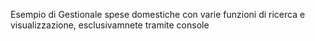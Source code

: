Esempio di Gestionale spese domestiche con varie funzioni di ricerca e visualizzazione, esclusivamnete tramite console
